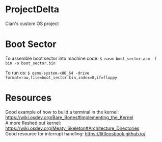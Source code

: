 # ProjectDelta

Cian's custom OS project

# Boot Sector
To assemble boot sector into machine code:
   `$ nasm boot_sector.asm -f bin -o boot_sector.bin`

To run os:
   `$ qemu-system-x86_64 -drive format=raw,file=boot_sector.bin,index=0,if=floppy`

# Resources
Good example of how to build a terminal in the kernel: https://wiki.osdev.org/Bare_Bones#Implementing_the_Kernel  
A more fleshed out kernel: https://wiki.osdev.org/Meaty_Skeleton#Architecture_Directories  
Good resource for interrupt handling: https://littleosbook.github.io/  

